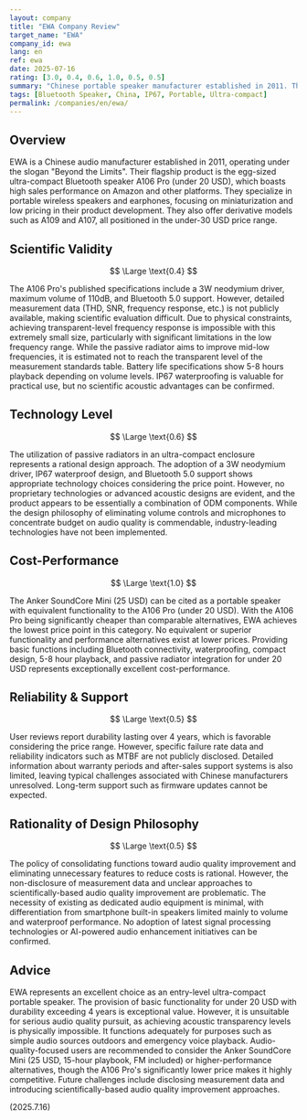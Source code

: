 ```yaml
---
layout: company
title: "EWA Company Review"
target_name: "EWA"
company_id: ewa
lang: en
ref: ewa
date: 2025-07-16
rating: [3.0, 0.4, 0.6, 1.0, 0.5, 0.5]
summary: "Chinese portable speaker manufacturer established in 2011. The ultra-compact Bluetooth speaker A106 Pro is their flagship product. Limited scientific effectiveness but exceptional cost-performance."
tags: [Bluetooth Speaker, China, IP67, Portable, Ultra-compact]
permalink: /companies/en/ewa/
---
```

## Overview

EWA is a Chinese audio manufacturer established in 2011, operating under the slogan "Beyond the Limits". Their flagship product is the egg-sized ultra-compact Bluetooth speaker A106 Pro (under 20 USD), which boasts high sales performance on Amazon and other platforms. They specialize in portable wireless speakers and earphones, focusing on miniaturization and low pricing in their product development. They also offer derivative models such as A109 and A107, all positioned in the under-30 USD price range.

## Scientific Validity

$$ \Large \text{0.4} $$

The A106 Pro's published specifications include a 3W neodymium driver, maximum volume of 110dB, and Bluetooth 5.0 support. However, detailed measurement data (THD, SNR, frequency response, etc.) is not publicly available, making scientific evaluation difficult. Due to physical constraints, achieving transparent-level frequency response is impossible with this extremely small size, particularly with significant limitations in the low frequency range. While the passive radiator aims to improve mid-low frequencies, it is estimated not to reach the transparent level of the measurement standards table. Battery life specifications show 5-8 hours playback depending on volume levels. IP67 waterproofing is valuable for practical use, but no scientific acoustic advantages can be confirmed.

## Technology Level

$$ \Large \text{0.6} $$

The utilization of passive radiators in an ultra-compact enclosure represents a rational design approach. The adoption of a 3W neodymium driver, IP67 waterproof design, and Bluetooth 5.0 support shows appropriate technology choices considering the price point. However, no proprietary technologies or advanced acoustic designs are evident, and the product appears to be essentially a combination of ODM components. While the design philosophy of eliminating volume controls and microphones to concentrate budget on audio quality is commendable, industry-leading technologies have not been implemented.

## Cost-Performance

$$ \Large \text{1.0} $$

The Anker SoundCore Mini (25 USD) can be cited as a portable speaker with equivalent functionality to the A106 Pro (under 20 USD). With the A106 Pro being significantly cheaper than comparable alternatives, EWA achieves the lowest price point in this category. No equivalent or superior functionality and performance alternatives exist at lower prices. Providing basic functions including Bluetooth connectivity, waterproofing, compact design, 5-8 hour playback, and passive radiator integration for under 20 USD represents exceptionally excellent cost-performance.

## Reliability & Support

$$ \Large \text{0.5} $$

User reviews report durability lasting over 4 years, which is favorable considering the price range. However, specific failure rate data and reliability indicators such as MTBF are not publicly disclosed. Detailed information about warranty periods and after-sales support systems is also limited, leaving typical challenges associated with Chinese manufacturers unresolved. Long-term support such as firmware updates cannot be expected.

## Rationality of Design Philosophy

$$ \Large \text{0.5} $$

The policy of consolidating functions toward audio quality improvement and eliminating unnecessary features to reduce costs is rational. However, the non-disclosure of measurement data and unclear approaches to scientifically-based audio quality improvement are problematic. The necessity of existing as dedicated audio equipment is minimal, with differentiation from smartphone built-in speakers limited mainly to volume and waterproof performance. No adoption of latest signal processing technologies or AI-powered audio enhancement initiatives can be confirmed.

## Advice

EWA represents an excellent choice as an entry-level ultra-compact portable speaker. The provision of basic functionality for under 20 USD with durability exceeding 4 years is exceptional value. However, it is unsuitable for serious audio quality pursuit, as achieving acoustic transparency levels is physically impossible. It functions adequately for purposes such as simple audio sources outdoors and emergency voice playback. Audio-quality-focused users are recommended to consider the Anker SoundCore Mini (25 USD, 15-hour playbook, FM included) or higher-performance alternatives, though the A106 Pro's significantly lower price makes it highly competitive. Future challenges include disclosing measurement data and introducing scientifically-based audio quality improvement approaches.

(2025.7.16)